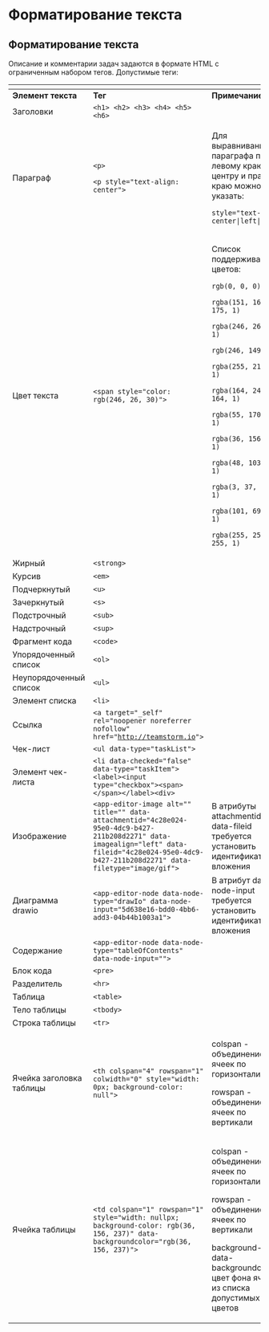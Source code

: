 # Форматирование текста

## Форматирование текста <a href="#headingdb662400-8e58-49be-81ec-b582c37b2523" id="headingdb662400-8e58-49be-81ec-b582c37b2523"></a>

Описание и комментарии задач задаются в формате HTML с ограниченным набором тегов. Допустимые теги:

<table data-header-hidden><thead><tr><th width="184.33333333333331"></th><th width="194"></th><th></th></tr></thead><tbody><tr><td><strong>Элемент текста</strong></td><td><strong>Тег</strong></td><td><strong>Примечание</strong></td></tr><tr><td>Заголовки</td><td><code>&#x3C;h1> &#x3C;h2> &#x3C;h3> &#x3C;h4> &#x3C;h5> &#x3C;h6></code></td><td></td></tr><tr><td>Параграф</td><td><p><code>&#x3C;p></code></p><p><code>&#x3C;p style="text-align: center"></code></p></td><td><p>Для выравнивания параграфа по левому краю, центру и правому краю можно указать:</p><p><code>style="text-align: center|left|right"</code></p></td></tr><tr><td>Цвет текста</td><td><code>&#x3C;span style="color: rgb(246, 26, 30)"></code></td><td><p>Список поддерживаемых цветов:</p><p><code>rgb(0, 0, 0)</code></p><p><code>rgba(151, 160, 175, 1)</code></p><p><code>rgba(246, 26, 30, 1)</code></p><p><code>rgb(246, 149, 30)</code></p><p><code>rgba(255, 213, 8, 1)</code></p><p><code>rgba(164, 241, 164, 1)</code></p><p><code>rgba(55, 170, 87, 1)</code></p><p><code>rgba(36, 156, 237, 1)</code></p><p><code>rgba(48, 103, 206, 1)</code></p><p><code>rgba(3, 37, 116, 1)</code></p><p><code>rgba(101, 69, 151, 1)</code></p><p><code>rgba(255, 255, 255, 1)</code></p></td></tr><tr><td>Жирный</td><td><code>&#x3C;strong></code></td><td></td></tr><tr><td>Курсив</td><td><code>&#x3C;em></code></td><td></td></tr><tr><td>Подчеркнутый</td><td><code>&#x3C;u></code></td><td></td></tr><tr><td>Зачеркнутый</td><td><code>&#x3C;s></code></td><td></td></tr><tr><td>Подстрочный</td><td><code>&#x3C;sub></code></td><td></td></tr><tr><td>Надстрочный</td><td><code>&#x3C;sup></code></td><td></td></tr><tr><td>Фрагмент кода</td><td><code>&#x3C;code></code></td><td></td></tr><tr><td>Упорядоченный список</td><td><code>&#x3C;ol></code></td><td></td></tr><tr><td>Неупорядоченный список</td><td><code>&#x3C;ul></code></td><td></td></tr><tr><td>Элемент списка</td><td><code>&#x3C;li></code></td><td></td></tr><tr><td>Ссылка</td><td><code>&#x3C;a target="_self" rel="noopener noreferrer nofollow" href="</code><a href="http://teamstorm.io"><code>http://teamstorm.io</code></a><code>"></code></td><td></td></tr><tr><td>Чек-лист</td><td><code>&#x3C;ul data-type="taskList"></code></td><td></td></tr><tr><td>Элемент чек-листа</td><td><code>&#x3C;li data-checked="false" data-type="taskItem">&#x3C;label>&#x3C;input type="checkbox">&#x3C;span>&#x3C;/span>&#x3C;/label>&#x3C;div></code></td><td></td></tr><tr><td>Изображение</td><td><code>&#x3C;app-editor-image alt="" title="" data-attachmentid="4c28e024-95e0-4dc9-b427-211b208d2271" data-imagealign="left" data-fileid="4c28e024-95e0-4dc9-b427-211b208d2271" data-filetype="image/gif"></code></td><td>В атрибуты attachmentid и data-fileid требуется установить идентификатор вложения</td></tr><tr><td>Диаграмма drawio</td><td><code>&#x3C;app-editor-node data-node-type="drawIo" data-node-input="5d638e16-bdd0-4bb6-add3-04b44b1003a1"></code></td><td>В атрибут data-node-input требуется установить идентификатор вложения</td></tr><tr><td>Содержание</td><td><code>&#x3C;app-editor-node data-node-type="tableOfContents" data-node-input=""></code></td><td></td></tr><tr><td>Блок кода</td><td><code>&#x3C;pre></code></td><td></td></tr><tr><td>Разделитель</td><td><code>&#x3C;hr></code></td><td></td></tr><tr><td>Таблица</td><td><code>&#x3C;table></code></td><td></td></tr><tr><td>Тело таблицы</td><td><code>&#x3C;tbody></code></td><td></td></tr><tr><td>Строка таблицы</td><td><code>&#x3C;tr></code></td><td></td></tr><tr><td>Ячейка заголовка таблицы</td><td><code>&#x3C;th colspan="4" rowspan="1" colwidth="0" style="width: 0px; background-color: null"></code></td><td><p>colspan - объединение ячеек по горизонтали</p><p>rowspan - объединение ячеек по вертикали</p></td></tr><tr><td>Ячейка таблицы</td><td><code>&#x3C;td colspan="1" rowspan="1" style="width: nullpx; background-color: rgb(36, 156, 237)" data-backgroundcolor="rgb(36, 156, 237)"></code></td><td><p>colspan - объединение ячеек по горизонтали</p><p>rowspan - объединение ячеек по вертикали</p><p>background-color, data-backgroundcolor - цвет фона ячейки из списка допустимых цветов</p></td></tr></tbody></table>
